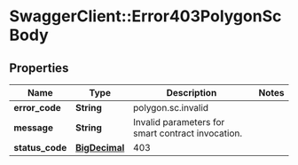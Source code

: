 # SwaggerClient::Error403PolygonScBody

## Properties
Name | Type | Description | Notes
------------ | ------------- | ------------- | -------------
**error_code** | **String** | polygon.sc.invalid | 
**message** | **String** | Invalid parameters for smart contract invocation. | 
**status_code** | [**BigDecimal**](BigDecimal.md) | 403 | 

